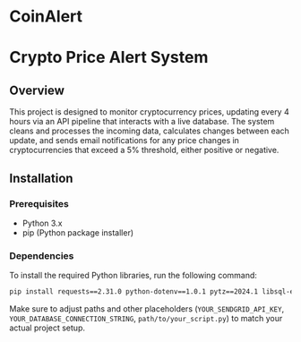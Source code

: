 # CoinAlert
# Crypto Price Alert System

## Overview
This project is designed to monitor cryptocurrency prices, updating every 4 hours via an API pipeline that interacts with a live database. The system cleans and processes the incoming data, calculates changes between each update, and sends email notifications for any price changes in cryptocurrencies that exceed a 5% threshold, either positive or negative.

## Installation

### Prerequisites
- Python 3.x
- pip (Python package installer)

### Dependencies
To install the required Python libraries, run the following command:

```bash
pip install requests==2.31.0 python-dotenv==1.0.1 pytz==2024.1 libsql-experimental==0.0.34
```


Make sure to adjust paths and other placeholders (`YOUR_SENDGRID_API_KEY`, `YOUR_DATABASE_CONNECTION_STRING`, `path/to/your_script.py`) to match your actual project setup.